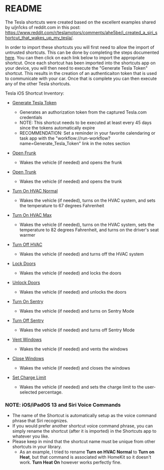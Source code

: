README
=========

The Tesla shortcuts were created based on the excellent examples shared by u/jn1cks of reddit.com in this post: https://www.reddit.com/r/teslamotors/comments/ahe5be/i_created_a_siri_shortcut_that_wakes_up_my_tesla/. 

In order to import these shortcuts you will first need to allow the import of untrusted shortcuts. This can be done by completing the steps documented [here](https://9to5mac.com/2019/08/14/allow-untrusted-shortcuts-ios-13/). You can then click on each link below to import the appropriate shortcut. Once each shortcut has been imported into the shortcuts app on your device, you will then need to execute the "Generate Tesla Token" shortcut. This results in the creation of an authenticaiton token that is used to communicate with your car. Once that is complete you can then execute any of the other Tesla shortcuts.

Tesla iOS Shortcut Inventory:

* [Generate Tesla Token](https://www.icloud.com/shortcuts/4851b9fd86444233b9dd91d92c6e1a58)
  * Generates an authorization token from the captured Tesla.com credentials
  * NOTE: This shortcut needs to be executed at least every 45 days since the tokens automatically expire
  * RECOMMENDATION: Set a reminder in your favorite calendaring or task app with the "workflow://run-workflow?name=Generate_Tesla_Token" link in the notes section

* [Open Frunk](https://www.icloud.com/shortcuts/009616fb076841aaa869819bac74e885)
  * Wakes the vehicle (if needed) and opens the frunk

* [Open Trunk](https://www.icloud.com/shortcuts/4c0d15f394624be9ab8fe291244c099c)
  * Wakes the vehicle (if needed) and opens the trunk

* [Turn On HVAC Normal](https://www.icloud.com/shortcuts/0da8c0e16545408cb6d4ab970c0b5f68)
  * Wakes the vehicle (if needed), turns on the HVAC system, and sets the temperature to 67 degrees Fahrenheit

* [Turn On HVAC Max](https://www.icloud.com/shortcuts/0e08a926e42f4b53a84386f34a70e8c7)
  * Wakes the vehicle (if needed), turns on the HVAC system, sets the temperature to 82 degrees Fahrenheit, and turns on the driver's seat warmer

* [Turn Off HVAC](https://www.icloud.com/shortcuts/85a4db8b1b3d417cb5db5bef9d8bc331)
  * Wakes the vehicle (if needed) and turns off the HVAC system

* [Lock Doors](https://www.icloud.com/shortcuts/da6e4ae667514cb3b6a79acfc86e5826)
  * Wakes the vehicle (if needed) and locks the doors

* [Unlock Doors](https://www.icloud.com/shortcuts/360e7c9d93b747aa8918127388a15860)
  * Wakes the vehicle (if needed) and unlocks the doors

* [Turn On Sentry](https://www.icloud.com/shortcuts/a349d906e8ba420d96e72ef9c0584565)
  * Wakes the vehicle (if needed) and turns on Sentry Mode

* [Turn Off Sentry](https://www.icloud.com/shortcuts/32a1eebdf9504206ac07367a34ffd67c)
  * Wakes the vehicle (if needed) and turns off Sentry Mode

* [Vent Windows](https://www.icloud.com/shortcuts/ed35c375224a4717a5353fb878698dda)
  * Wakes the vehicle (if needed) and vents the windows

* [Close Windows](https://www.icloud.com/shortcuts/8a6af10e8b484d41a68eea2f2ccf50eb)
  * Wakes the vehicle (if needed) and closes the windows

* [Set Charge Limit](https://www.icloud.com/shortcuts/e610de39c9884324802f0fd895248238)
  * Wakes the vehicle (if needed) and sets the charge limit to the user-selected percentage.
  
### NOTE: iOS/iPadOS 13 and Siri Voice Commands

* The name of the Shortcut is automatically setup as the voice command phrase that Siri recognizes. 
* If you would prefer another shortcut voice command phrase, you can simply rename the shortcut (after it is imported) in the Shortcuts app to whatever you like. 
* Please keep in mind that the shortcut name must be unique from other shortcuts in your library.
  * As an example, I tried to rename **Turn on HVAC Normal** to **Turn on Heat**, but that command is associated with HomeKit so it doesn't work. **Turn Heat On** however works perfectly fine.

